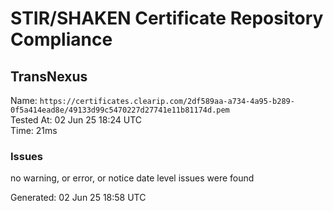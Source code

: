 # STIR/SHAKEN Certificate Repository Compliance

## TransNexus

Name: `https://certificates.clearip.com/2df589aa-a734-4a95-b289-0f5a414ead8e/49133d99c5470227d27741e11b81174d.pem`\
Tested At: 02 Jun 25 18:24 UTC\
Time: 21ms

### Issues

no warning, or error, or notice date level issues were found

Generated: 02 Jun 25 18:58 UTC